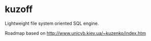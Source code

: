 kuzoff
======

Lightweight file system oriented SQL engine.

Roadmap based on http://www.unicyb.kiev.ua/~kuzenko/index.htm

